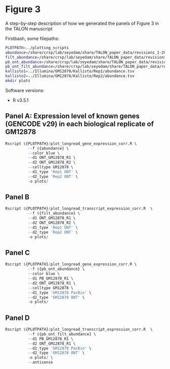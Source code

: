 # Figure 3
A step-by-step description of how we generated the panels of Figure 3 in the TALON manuscript

Firstbash, some filepaths:
```bash
PLOTPATH=../plotting_scripts
abundance=/share/crsp/lab/seyedam/share/TALON_paper_data/revisions_1-20/human_TALON/ont_talon_abundance.tsv
filt_abundance=/share/crsp/lab/seyedam/share/TALON_paper_data/revisions_1-20/human_TALON/ont_talon_abundance_filtered.tsv
pb_ont_abundance=/share/crsp/lab/seyedam/share/TALON_paper_data/revisions_1-20/human_TALON/pb_ont_talon_abundance.tsv
pb_ont_filt_abundance=/share/crsp/lab/seyedam/share/TALON_paper_data/revisions_1-20/human_TALON/pb_ont_talon_abundance_filtered.tsv
kallisto1=../Illumina/GM12878/Kallisto/Rep1/abundance.tsv
kallisto2=../Illumina/GM12878/Kallisto/Rep2/abundance.tsv
mkdir plots
```
Software versions:
* R v3.5.1  

## Panel A: Expression level of known genes (GENCODE v29) in each biological replicate of GM12878
```R
Rscript ${PLOTPATH}/plot_longread_gene_expression_corr.R \
          --f ${abundance} \
          --color blue \
          --d1 ONT_GM12878_R1 \
          --d2 ONT_GM12878_R2 \
          --celltype GM12878 \
          --d1_type 'Rep1 ONT' \
          --d2_type 'Rep2 ONT' \
          -o plots/
```

## Panel B
```R
Rscript ${PLOTPATH}/plot_longread_transcript_expression_corr.R  \
          --f ${filt_abundance} \
          --d1 ONT_GM12878_R1 \
          --d2 ONT_GM12878_R2 \
          --d1_type 'Rep1 ONT' \
          --d2_type 'Rep2 ONT' \
          -o plots/ 
```

## Panel C
```R
Rscript ${PLOTPATH}/plot_longread_gene_expression_corr.R \
          --f ${pb_ont_abundance} \
          --color blue \
          --d1 PB_GM12878_R1 \
          --d2 ONT_GM12878_R1 \
          --celltype GM12878 \
          --d1_type 'GM12878 PacBio' \
          --d2_type 'GM12878 ONT' \
          -o plots/
```

<!-- ```R
Rscript ${PLOTPATH}/plot_longread_gene_expression_corr.R \
          --f ${pb_ont_abundance} \
          --color blue \
          --d1 PB_GM12878_R2 \
          --d2 ONT_GM12878_R1 \
          --celltype GM12878 \
          --d1_type 'Rep2 PB' \
          --d2_type 'Rep1 ONT' \
          -o plots/
``` -->

<!-- ```R
Rscript ${PLOTPATH}/plot_longread_gene_expression_corr.R \
          --f ${pb_ont_abundance} \
          --color blue \
          --d1 PB_GM12878_R1 \
          --d2 ONT_GM12878_R2 \
          --celltype GM12878 \
          --d1_type 'Rep1 PB' \
          --d2_type 'Rep2 ONT' \
          -o plots/
```

```R
Rscript ${PLOTPATH}/plot_longread_gene_expression_corr.R \
          --f ${pb_ont_abundance} \
          --color blue \
          --d1 PB_GM12878_R2 \
          --d2 ONT_GM12878_R2 \
          --celltype GM12878 \
          --d1_type 'Rep2 PB' \
          --d2_type 'Rep2 ONT' \
          -o plots/
``` -->


## Panel D
```R
Rscript ${PLOTPATH}/plot_longread_transcript_expression_corr.R  \
          --f ${pb_ont_filt_abundance} \
          --d1 PB_GM12878_R1 \
          --d2 ONT_GM12878_R1 \
          --d1_type 'GM12878 PacBio' \
          --d2_type 'GM12878 ONT' \
          -o plots/ \
          --antisense 
```

<!-- ```R
Rscript ${PLOTPATH}/plot_longread_transcript_expression_corr.R  \
          --f ${pb_ont_filt_abundance} \
          --d1 PB_GM12878_R2 \
          --d2 ONT_GM12878_R1 \
          --d1_type 'Rep2 PB' \
          --d2_type 'Rep1 ONT' \
          -o plots/ 
```

```R
Rscript ${PLOTPATH}/plot_longread_transcript_expression_corr.R  \
          --f ${pb_ont_filt_abundance} \
          --d1 PB_GM12878_R1 \
          --d2 ONT_GM12878_R2 \
          --d1_type 'Rep1 PB' \
          --d2_type 'Rep2 ONT' \
          -o plots/ 
```

```R
Rscript ${PLOTPATH}/plot_longread_transcript_expression_corr.R  \
          --f ${pb_ont_filt_abundance} \
          --d1 PB_GM12878_R2 \
          --d2 ONT_GM12878_R2 \
          --d1_type 'Rep2 PB' \
          --d2_type 'Rep2 ONT' \
          -o plots/ 
``` -->

